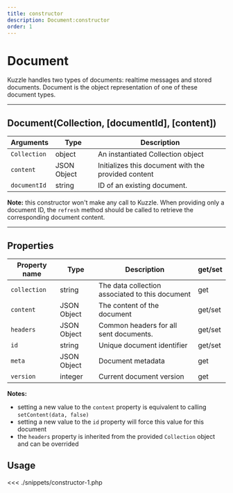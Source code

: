 ```yaml
---
title: constructor
description: Document:constructor
order: 1
---
```


# Document

Kuzzle handles two types of documents: realtime messages and stored documents. Document is the object representation of one of these document types.

---

## Document(Collection, [documentId], [content])

| Arguments    | Type        | Description                                         |
| ------------ | ----------- | --------------------------------------------------- |
| `Collection` | object      | An instantiated Collection object                   |
| `content`    | JSON Object | Initializes this document with the provided content |
| `documentId` | string      | ID of an existing document.                         |

**Note:** this constructor won't make any call to Kuzzle. When providing only a document ID, the `refresh` method should be called to retrieve the corresponding document content.

---

## Properties

| Property name | Type        | Description                                     | get/set |
| ------------- | ----------- | ----------------------------------------------- | ------- |
| `collection`  | string      | The data collection associated to this document | get     |
| `content`     | JSON Object | The content of the document                     | get/set |
| `headers`     | JSON Object | Common headers for all sent documents.          | get/set |
| `id`          | string      | Unique document identifier                      | get/set |
| `meta`        | JSON Object | Document metadata                               | get     |
| `version`     | integer     | Current document version                        | get     |

**Notes:**

- setting a new value to the `content` property is equivalent to calling `setContent(data, false)`
- setting a new value to the `id` property will force this value for this document
- the `headers` property is inherited from the provided `Collection` object and can be overrided

## Usage

<<< ./snippets/constructor-1.php
